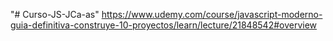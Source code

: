 "# Curso-JS-JCa-as" 
https://www.udemy.com/course/javascript-moderno-guia-definitiva-construye-10-proyectos/learn/lecture/21848542#overview
